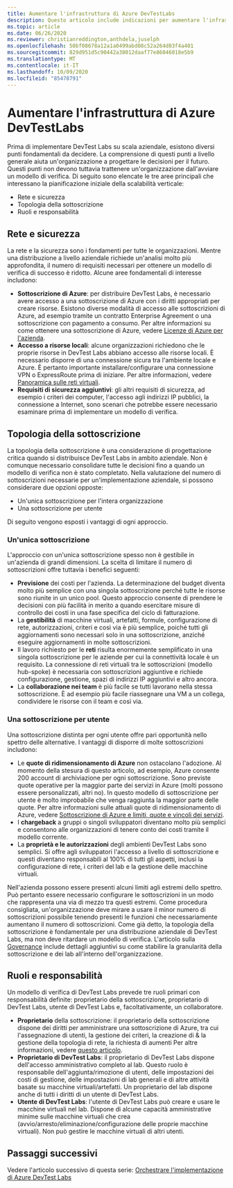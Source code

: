 ```yaml
---
title: Aumentare l'infrastruttura di Azure DevTestLabs
description: Questo articolo include indicazioni per aumentare l'infrastruttura di Azure DevTest Labs.
ms.topic: article
ms.date: 06/26/2020
ms.reviewer: christianreddington,anthdela,juselph
ms.openlocfilehash: 50bf08678a12a1a0499abd08c52a264d03f4a401
ms.sourcegitcommit: 829d951d5c90442a38012daaf77e86046018e5b9
ms.translationtype: MT
ms.contentlocale: it-IT
ms.lasthandoff: 10/09/2020
ms.locfileid: "85478791"
---
```

# <a name="scale-up-your-azure-devtest-labs-infrastructure"></a>Aumentare l'infrastruttura di Azure DevTestLabs
Prima di implementare DevTest Labs su scala aziendale, esistono diversi punti fondamentali da decidere. La comprensione di questi punti a livello generale aiuta un'organizzazione a progettare le decisioni per il futuro. Questi punti non devono tuttavia trattenere un'organizzazione dall'avviare un modello di verifica. Di seguito sono elencate le tre aree principali che interessano la pianificazione iniziale della scalabilità verticale:

- Rete e sicurezza
- Topologia della sottoscrizione
- Ruoli e responsabilità

## <a name="networking-and-security"></a>Rete e sicurezza
La rete e la sicurezza sono i fondamenti per tutte le organizzazioni. Mentre una distribuzione a livello aziendale richiede un'analisi molto più approfondita, il numero di requisiti necessari per ottenere un modello di verifica di successo è ridotto. Alcune aree fondamentali di interesse includono:

- **Sottoscrizione di Azure**: per distribuire DevTest Labs, è necessario avere accesso a una sottoscrizione di Azure con i diritti appropriati per creare risorse. Esistono diverse modalità di accesso alle sottoscrizioni di Azure, ad esempio tramite un contratto Enterprise Agreement o una sottoscrizione con pagamento a consumo. Per altre informazioni su come ottenere una sottoscrizione di Azure, vedere [Licenze di Azure per l'azienda](https://azure.microsoft.com/pricing/enterprise-agreement/).
- **Accesso a risorse locali**: alcune organizzazioni richiedono che le proprie risorse in DevTest Labs abbiano accesso alle risorse locali. È necessario disporre di una connessione sicura tra l'ambiente locale e Azure. È pertanto importante installare/configurare una connessione VPN o ExpressRoute prima di iniziare. Per altre informazioni, vedere [Panoramica sulle reti virtuali](../virtual-network/virtual-networks-overview.md).
- **Requisiti di sicurezza aggiuntivi**: gli altri requisiti di sicurezza, ad esempio i criteri dei computer, l'accesso agli indirizzi IP pubblici, la connessione a Internet, sono scenari che potrebbe essere necessario esaminare prima di implementare un modello di verifica. 

## <a name="subscription-topology"></a>Topologia della sottoscrizione
La topologia della sottoscrizione è una considerazione di progettazione critica quando si distribuisce DevTest Labs in ambito aziendale. Non è comunque necessario consolidare tutte le decisioni fino a quando un modello di verifica non è stato completato. Nella valutazione del numero di sottoscrizioni necessarie per un'implementazione aziendale, si possono considerare due opzioni opposte: 

- Un'unica sottoscrizione per l'intera organizzazione
- Una sottoscrizione per utente

Di seguito vengono esposti i vantaggi di ogni approccio.

### <a name="one-subscription"></a>Un'unica sottoscrizione
L'approccio con un'unica sottoscrizione spesso non è gestibile in un'azienda di grandi dimensioni. La scelta di limitare il numero di sottoscrizioni offre tuttavia i benefici seguenti:

- **Previsione** dei costi per l'azienda.  La determinazione del budget diventa molto più semplice con una singola sottoscrizione perché tutte le risorse sono riunite in un unico pool. Questo approccio consente di prendere le decisioni con più facilità in merito a quando esercitare misure di controllo dei costi in una fase specifica del ciclo di fatturazione.
- La **gestibilità** di macchine virtuali, artefatti, formule, configurazione di rete, autorizzazioni, criteri e così via è più semplice, poiché tutti gli aggiornamenti sono necessari solo in una sottoscrizione, anziché eseguire aggiornamenti in molte sottoscrizioni.
- Il lavoro richiesto per le **reti** risulta enormemente semplificato in una singola sottoscrizione per le aziende per cui la connettività locale è un requisito. La connessione di reti virtuali tra le sottoscrizioni (modello hub-spoke) è necessaria con sottoscrizioni aggiuntive e richiede configurazione, gestione, spazi di indirizzi IP aggiuntivi e altro ancora.
- La **collaborazione nei team** è più facile se tutti lavorano nella stessa sottoscrizione. È ad esempio più facile riassegnare una VM a un collega, condividere le risorse con il team e così via.

### <a name="subscription-per-user"></a>Una sottoscrizione per utente
Una sottoscrizione distinta per ogni utente offre pari opportunità nello spettro delle alternative. I vantaggi di disporre di molte sottoscrizioni includono:

- Le **quote di ridimensionamento di Azure** non ostacolano l'adozione. Al momento della stesura di questo articolo, ad esempio, Azure consente 200 account di archiviazione per ogni sottoscrizione. Sono previste quote operative per la maggior parte dei servizi in Azure (molti possono essere personalizzati, altri no). In questo modello di sottoscrizione per utente è molto improbabile che venga raggiunta la maggior parte delle quote. Per altre informazioni sulle attuali quote di ridimensionamento di Azure, vedere [Sottoscrizione di Azure e limiti, quote e vincoli dei servizi](../azure-resource-manager/management/azure-subscription-service-limits.md).
- I **chargeback** a gruppi o singoli sviluppatori diventano molto più semplici e consentono alle organizzazioni di tenere conto dei costi tramite il modello corrente.
- La **proprietà e le autorizzazioni** degli ambienti DevTest Labs sono semplici. Si offre agli sviluppatori l'accesso a livello di sottoscrizione e questi diventano responsabili al 100% di tutti gli aspetti, inclusi la configurazione di rete, i criteri del lab e la gestione delle macchine virtuali.

Nell'azienda possono essere presenti alcuni limiti agli estremi dello spettro. Può pertanto essere necessario configurare le sottoscrizioni in un modo che rappresenta una via di mezzo tra questi estremi. Come procedura consigliata, un'organizzazione deve mirare a usare il minor numero di sottoscrizioni possibile tenendo presenti le funzioni che necessariamente aumentano il numero di sottoscrizioni. Come già detto, la topologia della sottoscrizione è fondamentale per una distribuzione aziendale di DevTest Labs, ma non deve ritardare un modello di verifica. L'articolo sulla [Governance](devtest-lab-guidance-governance-policy-compliance.md) include dettagli aggiuntivi su come stabilire la granularità della sottoscrizione e dei lab all'interno dell'organizzazione.

## <a name="roles-and-responsibilities"></a>Ruoli e responsabilità
Un modello di verifica di DevTest Labs prevede tre ruoli primari con responsabilità definite: proprietario della sottoscrizione, proprietario di DevTest Labs, utente di DevTest Labs e, facoltativamente, un collaboratore.

- **Proprietario** della sottoscrizione: il proprietario della sottoscrizione dispone dei diritti per amministrare una sottoscrizione di Azure, tra cui l'assegnazione di utenti, la gestione dei criteri, la creazione di & la gestione della topologia di rete, la richiesta di aumenti Per altre informazioni, vedere [questo articolo](../role-based-access-control/rbac-and-directory-admin-roles.md).
- **Proprietario di DevTest Labs**: il proprietario di DevTest Labs dispone dell'accesso amministrativo completo al lab. Questo ruolo è responsabile dell'aggiunta/rimozione di utenti, delle impostazioni dei costi di gestione, delle impostazioni di lab generali e di altre attività basate su macchine virtuali/artefatti. Un proprietario del lab dispone anche di tutti i diritti di un utente di DevTest Labs.
- **Utente di DevTest Labs**: l'utente di DevTest Labs può creare e usare le macchine virtuali nel lab. Dispone di alcune capacità amministrative minime sulle macchine virtuali che crea (avvio/arresto/eliminazione/configurazione delle proprie macchine virtuali). Non può gestire le macchine virtuali di altri utenti.

## <a name="next-steps"></a>Passaggi successivi
Vedere l'articolo successivo di questa serie: [Orchestrare l'implementazione di Azure DevTest Labs](devtest-lab-guidance-orchestrate-implementation.md)